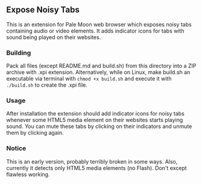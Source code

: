 ## Expose Noisy Tabs
This is an extension for Pale Moon web browser which exposes noisy tabs containing audio or video elements. It adds indicator icons for tabs with sound being played on their websites.

### Building
Pack all files (except README.md and build.sh) from this directory into a ZIP archive with .xpi extension. Alternatively, while on Linux, make build.sh an executable via terminal with `chmod +x build.sh` and execute it with `./build.sh` to create the .xpi file.

### Usage
After installation the extension should add indicator icons for noisy tabs whenever some HTML5 media element on their websites starts playing sound. You can mute these tabs by clicking on their indicators and unmute them by clicking again.

### Notice
This is an early version, probably terribly broken in some ways. Also, currently it detects only HTML5 media elements (no Flash). Don't except flawless working.